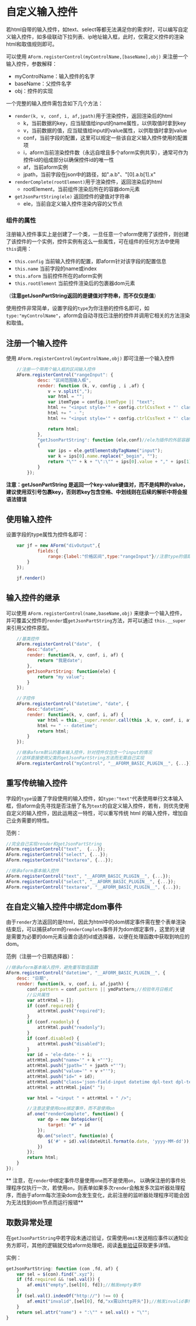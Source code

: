 # 自定义输入控件

若html自带的输入控件，如text、select等都无法满足你的需求时，可以编写自定义输入控件，如多级联动下拉列表、ip地址输入框，此时，仅需定义控件的渲染html和取值规则即可。

可以使用 `AForm.registerControl(myControlName,[baseName],obj)` 来注册一个输入控件，参数解释：

* myControlName：输入控件的名字
* baseName：父控件名字
* obj：控件的实现

一个完整的输入控件需包含如下几个方法：

* `render(k, v, conf, i, af,jpath)`用于渲染控件，返回渲染后的html
    * k，当前数据的key，应当赋值给input的name属性，以供取值时拿到key
    * v，当前数据的值，应当赋值给input的value属性，以供取值时拿到value
    * conf，当前字段的配置，这里可以规定一些该自定义输入控件使用的配置项
    * i，aform当前渲染控件数（永远自增且多个aform实例共享），通常可作为控件id的组成部分以确保控件id的唯一性
    * af，当前aform实例
    * jpath，当前字段在json中的路径，如".a.b"、"[0].a.b[1].x"
* `renderComplete(rootElement)`用于渲染控件，返回渲染后的html
    * rootElement，当前组件渲染后所在的容器dom元素
* `getJsonPartString(ele)` 返回控件的键值对字符串
    * ele，当前自定义输入控件渲染内容的父节点

### 组件的属性

注册输入控件事实上是创建了一个类，一旦任意一个aform使用了该控件，则创建了该控件的一个实例，控件实例有这么一些属性，可在组件的任何方法中使用`this`调用：

* `this.config` 当前输入控件的配置，即aform针对该字段的配置信息
* `this.name` 当前字段的name或index
* `this.aform` 当前控件所在的aform实例
* `this.rootElement` 当前控件渲染后的包裹器dom元素

（**注意getJsonPartString返回的是键值对字符串，而不仅仅是值**）

使用控件非常简单，设置字段的`type`为你注册的控件名即可，如`type:"myControlName"`，aform会自动寻找已注册的控件并调用它相关的方法渲染和取值。

## 注册一个输入控件
使用 `AForm.registerControl(myControlName,obj)` 即可注册一个输入控件
```javascript
    //注册一个带两个输入框的区间输入控件
    AForm.registerControl("rangeInput": {
            desc: "区间范围输入框",
            render: function (k, v, config , i ,af) {
                v = v.split(",");
                var html = "";
                var itemType = config.itemType || "text";
                html += "<input style='" + config.ctrlCssText + "' class='form-control' name=\"" + k + "_begin\" type='text' itemType='" + itemType + "' value='" + v[0] + "' />";
                html += " - ";
                html += "<input style='" + config.ctrlCssText + "' class='form-control' name=\"" + k + "_end\" type='text' itemType='" + itemType + "' value='" + (v[1] || "") + "' />";

                return html;
            },
            "getJsonPartString": function (ele,conf)//ele为插件的外层容器dom对象
            {
                var ips = ele.getElementsByTagName("input");
                var k = ips[0].name.replace("_begin", "");
                return "\"" + k + "\":\"" + ips[0].value + "," + ips[1].value + "\"";
            }
        });
```

**注意：getJsonPartString 是返回一个key-value键值对，而不是纯粹的value，建议使用双引号包裹key，否则若key包含空格、中划线则在后续的解析中将会报语法错误**

## 使用输入控件

设置字段的type属性为控件名即可：

```javascript
    var jf = new AForm("divOutput",{
            fields:{
                range:{label:"价格区间",type:"rangeInput"}//注意type的值即控件注册的名字
        }
    });

    jf.render()
```

## 输入控件的继承

可以使用 `AForm.registerControl(name,baseName,obj)` 来继承一个输入控件，并可覆盖父控件的`render`或`getJsonPartString`方法，并可以通过 `this.__super` 来引用父控件原型。

```javascript
    //基类控件
    AForm.registerControl("date",  {
        desc:"date",
        render: function(k, v, conf, i, af) {
            return "我是date";
        },
        getJsonPartString: function(ele) {
            return "my value";
        }
    });

    //子控件
    AForm.registerControl("datetime", "date", {
        desc:"datetime",
        render: function(k, v, conf, i, af) {
            var html = this.__super.render.call(this ,k, v, conf, i, af);//this.__super 为父类对象
            html += " -- datetime";
            return html;
        }
    });

    //继承aform默认的基本输入控件，针对控件仅包含一个input的情况
    //这样直接使用父类的getJsonPartString方法而无需自己实现
    AForm.registerControl("myControl", "__AFORM_BASIC_PLUGIN__", {...});

```

## 重写传统输入控件

字段的`type`设置了字段使用的输入控件，如`type:"text"`代表使用单行文本输入框，但aform会先寻找是否注册了名为`text`的自定义输入控件，若有，则优先使用自定义的输入控件，因此运用这一特性，可以重写传统 html 的输入控件，增加自己业务需要的特性。

范例：

```javascript
//完全自己实现render和getJsonPartString
AForm.registerControl("text",  {...});
AForm.registerControl("select", {...});
AForm.registerControl("textarea", {...});

//继承aform基本输入控件
AForm.registerControl("text", "__AFORM_BASIC_PLUGIN__", {...});
AForm.registerControl("select", "__AFORM_BASIC_PLUGIN__", {...});
AForm.registerControl("textarea", "__AFORM_BASIC_PLUGIN__", {...});

```

## 在自定义输入控件中绑定dom事件

由于`render`方法返回的是html，因此为html中的dom绑定事件需在整个表单渲染结束后，可以捕获aform的`renderComplete`事件并为dom绑定事件，这里的关键是需要为必要的dom元素设置合适的id或选择器，以便在处理函数中获取到响应的dom。

范例（注册一个日期选择器）：


```javascript
//继承aform基本输入控件，避免重写取值函数
AForm.registerControl("datetime", "__AFORM_BASIC_PLUGIN__", {
    desc: "日期",
    render: function(k, v, conf, i, af,jpath) {
        conf.pattern = conf.pattern || ymdPattern;//校验年月日格式
        //公共属性
        var attrHtml = [];
        if (conf.required) {
            attrHtml.push("required");
        }
        if (conf.readonly) {
            attrHtml.push("readonly");
        }
        if (conf.disabled) {
            attrHtml.push("disabled");
        }
        var id = 'ele-date-' + i;
        attrHtml.push("name='" + k +"'");
        attrHtml.push("jpath='" + jpath +"'");
        attrHtml.push("value='" + v +"'");
        attrHtml.push("id=" + id);
        attrHtml.push("class='json-field-input datetime dpl-text dpl-text-calendar " + AForm.Config.extClassName.control + "'");
        attrHtml = attrHtml.join(" ");

        var html = "<input " + attrHtml + " />";

        //注意这里使用one绑定事件，而不是使用on
        af.one("renderComplete", function() {
            var dp = new Datepicker({
                target: "#" + id
            });
            dp.on("select", function(o) {
                $('#' + id).val(dateUtil.format(o.date, 'yyyy-MM-dd'));
            })
        });
        return html;
    }
});

```
** 注意，在`render`中绑定事件尽量使用`one`而不是使用`on`， 以确保注册的事件处理程序仅执行一次，若使用`on`，则表单如果多次`render`会触发多次监听器处理程序，而由于aform每次渲染dom会发生变化，此前注册的监听器处理程序可能会因为无法找到dom节点而运行报错**


## 取数异常处理

在`getJsonPartString`中若字段未通过验证，仅需使用`emit`发送相应事件以通知业务方即可，其他的逻辑就交给aform处理吧，阅读[表单验证](../mannual/validate.md)获取更多详情。

实例：

```javascript
getJsonPartString: function (con ,fd, af) {
    var sel = $(con).find(".xyz");
    if (fd.required && !sel.val()) {
        af.emit("empty",[sel[0], fd]);//触发empty事件
    }
    if (sel.val().indexOf("http://") !== 0) {
        af.emit("invalid",[sel[0], fd,"xx需以http开头"]);//触发invalid事件
    }
    return sel.attr("name") + ":\"" + sel.val() + "\"";
}
```





